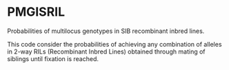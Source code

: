 # PMGISRIL
Probabilities of multilocus genotypes in SIB recombinant inbred lines.

This code consider the probabilities of achieving any combination of alleles in 2-way
RILs (Recombinant Inbred Lines) obtained through mating of siblings until fixation
is reached.
